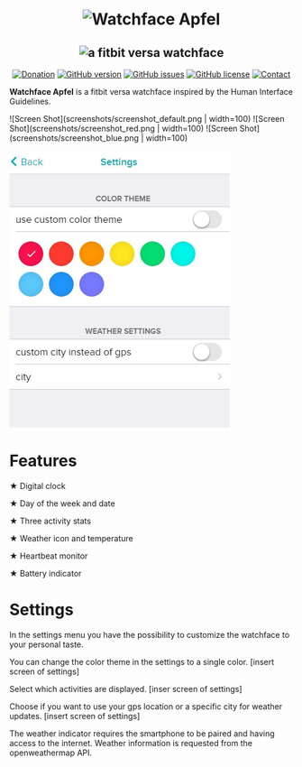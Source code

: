 <h1 align="center">
  <img src="images/nerd-fonts-logo.svg" alt="Watchface Apfel" />
</h1>
<h2 align="center">
  <img alt="a fitbit versa watchface" src="images/project-subtitle-phrase.svg">
</h2>

<div align="center">


[![Donation](https://img.shields.io/badge/DONATE-%E2%9D%A4%EF%B8%8F-red.svg?style=for-the-badge)](https://paypal.me/sw1ftcode)
[![GitHub version](https://img.shields.io/badge/VERSION-1.0.0-blue.svg?style=for-the-badge)](https://github.com/sw1ft-code/fitbit-versa-apfel/releases)
[![GitHub issues](https://img.shields.io/github/issues/sw1ft-code/fitbit-versa-apfel.svg?style=for-the-badge)](https://github.com/sw1ft-code/fitbit-versa-apfel/issues)
[![GitHub license](https://img.shields.io/github/license/sw1ft-code/fitbit-versa-apfel.svg?style=for-the-badge)](https://github.com/sw1ft-code/fitbit-versa-apfel/blob/master/LICENSE)
[![Contact](https://img.shields.io/badge/CONTACT-%F0%9F%93%A7-yellow.svg?style=for-the-badge)](mailto:sw1ft-code@outlook.com?subject=Fitbit%20Versa%20Apfel&body=)

</div>


**Watchface Apfel** is a fitbit versa watchface inspired by the Human Interface Guidelines.

![Screen Shot](screenshots/screenshot_default.png | width=100)
![Screen Shot](screenshots/screenshot_red.png | width=100)
![Screen Shot](screenshots/screenshot_blue.png | width=100)


![Screen Shot](screenshots/screenshot_settings.png)


# Features

★ Digital clock

★ Day of the week and date

★ Three activity stats

★ Weather icon and temperature

★ Heartbeat monitor

★ Battery indicator

# Settings

In the settings menu you have the possibility to customize the watchface to your personal taste.

You can change the color theme in the settings to a single color.
[insert screen of settings]

Select which activities are displayed.
[inser screen of settings]

Choose if you want to use your gps location or a specific city for weather updates.
[insert screen of settings]

The weather indicator requires the smartphone to be paired and having access to the internet.
Weather information is requested from the openweathermap API.

#
